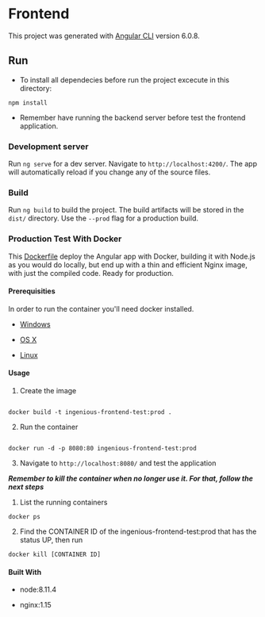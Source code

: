 # Frontend

This project was generated with [Angular CLI](https://github.com/angular/angular-cli) version 6.0.8.

## Run
* To install all dependecies before run the project excecute in this directory:
```shel
npm install
```
* Remember have running the backend server before test the frontend application.
### Development server

Run `ng serve` for a dev server. Navigate to `http://localhost:4200/`. The app will automatically reload if you change any of the source files.

### Build

Run `ng build` to build the project. The build artifacts will be stored in the `dist/` directory. Use the `--prod` flag for a production build.

### Production Test With Docker  

This [Dockerfile](./Dockerfile) deploy the Angular app with Docker, building it with Node.js as you would do locally, but end up with a thin and efficient Nginx image, with just the compiled code. Ready for production.

#### Prerequisities

In order to run the container you'll need docker installed.  

*  [Windows](https://docs.docker.com/windows/started)

*  [OS X](https://docs.docker.com/mac/started/)

*  [Linux](https://docs.docker.com/linux/started/)

#### Usage

1. Create the image

```shell

docker build -t ingenious-frontend-test:prod .

```  

2. Run the container

```shell

docker run -d -p 8080:80 ingenious-frontend-test:prod

```

3. Navigate to `http://localhost:8080/` and test the application

**_Remember to kill the container when no longer use it.  For that, follow the next steps_**

1. List the running containers

```shell
docker ps
```

2. Find the CONTAINER ID of the ingenious-frontend-test:prod that has the status UP, then run

```shell
docker kill [CONTAINER ID]
``` 

#### Built With

* node:8.11.4

* nginx:1.15